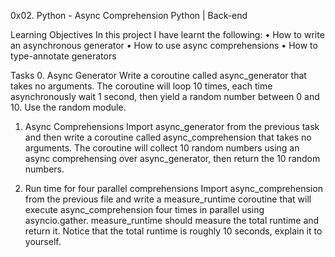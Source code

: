 0x02. Python - Async Comprehension
Python                             | Back-end


Learning Objectives
In this project I have learnt the following:
•	How to write an asynchronous generator
•	How to use async comprehensions
•	How to type-annotate generators


Tasks
0. Async Generator
Write a coroutine called async_generator that takes no arguments.
The coroutine will loop 10 times, each time asynchronously wait 1 second, then yield a random number between 0 and 10. Use the random module.



1. Async Comprehensions
Import async_generator from the previous task and then write a coroutine called async_comprehension that takes no arguments.
The coroutine will collect 10 random numbers using an async comprehensing over async_generator, then return the 10 random numbers.



2. Run time for four parallel comprehensions
Import async_comprehension from the previous file and write a measure_runtime coroutine that will execute async_comprehension four times in parallel using asyncio.gather.
measure_runtime should measure the total runtime and return it.
Notice that the total runtime is roughly 10 seconds, explain it to yourself.

